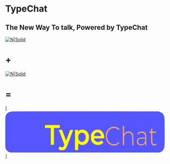 # TypeChat

## The New Way To talk, Powered by TypeChat

[![N|Solid](https://www.metaltoad.com/sites/default/files/styles/large_personal_photo_870x500_/public/2020-05/react-js-blog-header.png?itok=VbfDeSgJ)](http://react.org/)

# +

[![N|Solid](https://i.pinimg.com/originals/c3/8e/e8/c38ee8475ee7f3680f706c56c3a1194c.png)](http://react.org/)

# =

[![N|Solid](typechat/src/images/logos/TypeChat.svg)]
